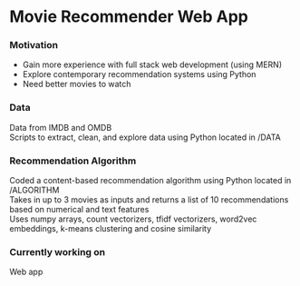 # Movie Recommender Web App

### Motivation
* Gain more experience with full stack web development (using MERN)
* Explore contemporary recommendation systems using Python
* Need better movies to watch

### Data

Data from IMDB and OMDB <br/> 
Scripts to extract, clean, and explore data using Python located in /DATA <br/> 

### Recommendation Algorithm

Coded a content-based recommendation algorithm using Python located in /ALGORITHM <br/>
Takes in up to 3 movies as inputs and returns a list of 10 recommendations based on numerical and text features <br/>
Uses numpy arrays, count vectorizers, tfidf vectorizers, word2vec embeddings, k-means clustering and cosine similarity <br/>

### Currently working on 
Web app <br/> 
